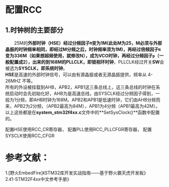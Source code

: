 # 配置RCC
## 1.时钟树的主要部分
&emsp;&emsp;25M的**外部时钟（HSE）**经过分频因子`M`变为1M(此处M为25，M必须与外部晶振的时钟频率相同，即经过M分频之后，时钟频率须为1M)，再经过倍频因子`N`变为336M（如果想超频使用，就修改N），成为VCO时钟，再经过分频因子`p`（一般配置成2），出来的到168M的**PLLCLK，即锁相环时钟**，PLLCLK经过开关**SW**会被选为**SYSCLK，即系统时钟**。    
**HSE**是高速的外部时钟信号，可以由有源晶振或者无源晶振提供，频率从 4-26MHZ 不等。     
所有的外设被挂载到AHB，APB2，APB1这三条总线上，这三条总线的时钟在系统启动时会先初始化好，AHB为是高速总线，由SYSCLK经过分频因子得到，一般为1分频，即AHB时钟为168M。APB2和APB1是低速时钟，它们由AHB分频而来，APB2为2分频，（APB2最高为84M），APB1为4分频（APB1最高为42M）。     
以上这些都是在**system_stm32f4xx.c**文件中的**SetSysClock()**函数中配置的。

配置HSE使用RCC_CR寄存器，
配置PLL使用RCC_PLLCFGR寄存器，
配置SYSCLK使用RCC_CFGR 

# 参考文献：
1.[野火EmbedFire]《STM32库开发实战指南——基于野火霸天虎开发板》    
2.《1-STM32F4xx中文参考手册》
       
